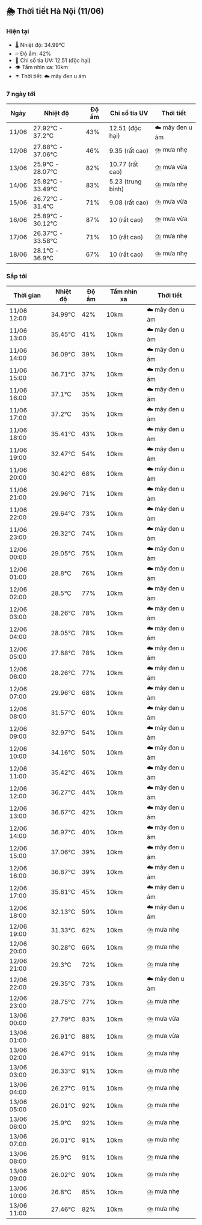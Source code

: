 ## 🌦️ Thời tiết Hà Nội (11/06)

### Hiện tại

- 🌡️ Nhiệt độ: 34.99℃
- 💦 Độ ẩm: 42%
- 🌟 Chỉ số tia UV: 12.51 (độc hại)
- 👁️ Tầm nhìn xa: 10km
- ☂️ Thời tiết: ☁️ mây đen u ám

### 7 ngày tới

| Ngày | Nhiệt độ | Độ ẩm | Chỉ số tia UV | Thời tiết |
| --- | --- | --- | --- | --- |
| 11/06 | 27.92℃ - 37.2℃ | 43% | 12.51 (độc hại) | ☁️ mây đen u ám |
| 12/06 | 27.88℃ - 37.06℃ | 46% | 9.35 (rất cao) | ⛈️ mưa nhẹ |
| 13/06 | 25.9℃ - 28.07℃ | 82% | 10.77 (rất cao) | ⛈️ mưa vừa |
| 14/06 | 25.82℃ - 33.49℃ | 83% | 5.23 (trung bình) | ⛈️ mưa nhẹ |
| 15/06 | 26.72℃ - 31.4℃ | 71% | 9.08 (rất cao) | ⛈️ mưa vừa |
| 16/06 | 25.89℃ - 30.12℃ | 87% | 10 (rất cao) | ⛈️ mưa vừa |
| 17/06 | 26.37℃ - 33.58℃ | 71% | 10 (rất cao) | ⛈️ mưa nhẹ |
| 18/06 | 28.1℃ - 36.9℃ | 67% | 10 (rất cao) | ⛈️ mưa nhẹ |

### Sắp tới

| Thời gian | Nhiệt độ | Độ ẩm | Tầm nhìn xa | Thời tiết |
| --- | --- | --- | --- | --- |
| 11/06 12:00 | 34.99℃ | 42% | 10km | ☁️ mây đen u ám |
| 11/06 13:00 | 35.45℃ | 41% | 10km | ☁️ mây đen u ám |
| 11/06 14:00 | 36.09℃ | 39% | 10km | ☁️ mây đen u ám |
| 11/06 15:00 | 36.71℃ | 37% | 10km | ☁️ mây đen u ám |
| 11/06 16:00 | 37.1℃ | 35% | 10km | ☁️ mây đen u ám |
| 11/06 17:00 | 37.2℃ | 35% | 10km | ☁️ mây đen u ám |
| 11/06 18:00 | 35.41℃ | 43% | 10km | ☁️ mây đen u ám |
| 11/06 19:00 | 32.47℃ | 54% | 10km | ☁️ mây đen u ám |
| 11/06 20:00 | 30.42℃ | 68% | 10km | ☁️ mây đen u ám |
| 11/06 21:00 | 29.96℃ | 71% | 10km | ☁️ mây đen u ám |
| 11/06 22:00 | 29.64℃ | 73% | 10km | ☁️ mây đen u ám |
| 11/06 23:00 | 29.32℃ | 74% | 10km | ☁️ mây đen u ám |
| 12/06 00:00 | 29.05℃ | 75% | 10km | ☁️ mây đen u ám |
| 12/06 01:00 | 28.8℃ | 76% | 10km | ☁️ mây đen u ám |
| 12/06 02:00 | 28.5℃ | 77% | 10km | ☁️ mây đen u ám |
| 12/06 03:00 | 28.26℃ | 78% | 10km | ☁️ mây đen u ám |
| 12/06 04:00 | 28.05℃ | 78% | 10km | ☁️ mây đen u ám |
| 12/06 05:00 | 27.88℃ | 78% | 10km | ☁️ mây đen u ám |
| 12/06 06:00 | 28.26℃ | 77% | 10km | ☁️ mây đen u ám |
| 12/06 07:00 | 29.96℃ | 68% | 10km | ☁️ mây đen u ám |
| 12/06 08:00 | 31.57℃ | 60% | 10km | ☁️ mây đen u ám |
| 12/06 09:00 | 32.97℃ | 54% | 10km | ☁️ mây đen u ám |
| 12/06 10:00 | 34.16℃ | 50% | 10km | ☁️ mây đen u ám |
| 12/06 11:00 | 35.42℃ | 46% | 10km | ☁️ mây đen u ám |
| 12/06 12:00 | 36.27℃ | 44% | 10km | ☁️ mây đen u ám |
| 12/06 13:00 | 36.67℃ | 42% | 10km | ☁️ mây đen u ám |
| 12/06 14:00 | 36.97℃ | 40% | 10km | ☁️ mây đen u ám |
| 12/06 15:00 | 37.06℃ | 39% | 10km | ☁️ mây đen u ám |
| 12/06 16:00 | 36.87℃ | 39% | 10km | ☁️ mây đen u ám |
| 12/06 17:00 | 35.61℃ | 45% | 10km | ☁️ mây đen u ám |
| 12/06 18:00 | 32.13℃ | 59% | 10km | ☁️ mây đen u ám |
| 12/06 19:00 | 31.33℃ | 62% | 10km | ⛈️ mưa nhẹ |
| 12/06 20:00 | 30.28℃ | 66% | 10km | ⛈️ mưa nhẹ |
| 12/06 21:00 | 29.3℃ | 72% | 10km | ⛈️ mưa nhẹ |
| 12/06 22:00 | 29.35℃ | 73% | 10km | ☁️ mây đen u ám |
| 12/06 23:00 | 28.75℃ | 77% | 10km | ⛈️ mưa nhẹ |
| 13/06 00:00 | 27.79℃ | 83% | 10km | ⛈️ mưa vừa |
| 13/06 01:00 | 26.91℃ | 88% | 10km | ⛈️ mưa vừa |
| 13/06 02:00 | 26.47℃ | 91% | 10km | ⛈️ mưa nhẹ |
| 13/06 03:00 | 26.33℃ | 91% | 10km | ⛈️ mưa nhẹ |
| 13/06 04:00 | 26.27℃ | 91% | 10km | ⛈️ mưa nhẹ |
| 13/06 05:00 | 26.01℃ | 92% | 10km | ⛈️ mưa nhẹ |
| 13/06 06:00 | 25.9℃ | 92% | 10km | ⛈️ mưa nhẹ |
| 13/06 07:00 | 26.01℃ | 91% | 10km | ⛈️ mưa nhẹ |
| 13/06 08:00 | 25.9℃ | 91% | 10km | ⛈️ mưa nhẹ |
| 13/06 09:00 | 26.02℃ | 90% | 10km | ⛈️ mưa nhẹ |
| 13/06 10:00 | 26.8℃ | 85% | 10km | ⛈️ mưa nhẹ |
| 13/06 11:00 | 27.46℃ | 82% | 10km | ⛈️ mưa nhẹ |
